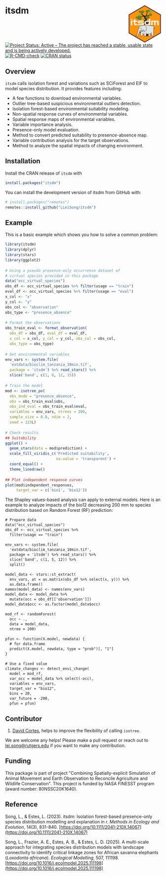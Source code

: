 # itsdm <img src='man/figures/hexagon_sticker.png' align="right" height="120"/>

<!-- badges: start -->
[![Project Status: Active – The project has reached a stable, usable state and is being actively developed.](https://www.repostatus.org/badges/latest/active.svg)](https://www.repostatus.org/#active)
[![R-CMD-check](https://github.com/LLeiSong/itsdm/workflows/R-CMD-check/badge.svg)](https://github.com/LLeiSong/itsdm/actions)
[![CRAN status](https://www.r-pkg.org/badges/version/itsdm)](https://CRAN.R-project.org/package=itsdm)
<!-- badges: end -->

## Overview

`itsdm` calls isolation forest and variations such as SCiForest and EIF to model species distribution. It provides features including:

- A few functions to download environmental variables.
- Outlier tree-based suspicious environmental outliers detection.
- Isolation forest-based environmental suitability modeling.
- Non-spatial response curves of environmental variables.
- Spatial response maps of environmental variables.
- Variable importance analysis.
- Presence-only model evaluation.
- Method to convert predicted suitability to presence-absence map.
- Variable contribution analysis for the target observations.
- Method to analyze the spatial impacts of changing environment.

## Installation

Install the CRAN release of `itsdm` with

```r
install.packages("itsdm")
```

You can install the development version of itsdm from GitHub with:

``` r
# install.packages("remotes")
remotes::install_github("LLeiSong/itsdm")
```

## Example

This is a basic example which shows you how to solve a common problem:

``` r
library(itsdm)
library(dplyr)
library(stars)
library(ggplot2)

# Using a pseudo presence-only occurrence dataset of
# virtual species provided in this package
data("occ_virtual_species")
obs_df <- occ_virtual_species %>% filter(usage == "train")
eval_df <- occ_virtual_species %>% filter(usage == "eval")
x_col <- "x"
y_col <- "y"
obs_col <- "observation"
obs_type <- "presence_absence"

# Format the observations
obs_train_eval <- format_observation(
  obs_df = obs_df, eval_df = eval_df,
  x_col = x_col, y_col = y_col, obs_col = obs_col,
  obs_type = obs_type)

# Get environmental variables
env_vars <- system.file(
  'extdata/bioclim_tanzania_10min.tif',
  package = 'itsdm') %>% read_stars() %>%
  slice('band', c(1, 6, 12, 15))

# Train the model
mod <- isotree_po(
  obs_mode = "presence_absence",
  obs = obs_train_eval$obs,
  obs_ind_eval = obs_train_eval$eval,
  variables = env_vars, ntrees = 200,
  sample_size = 0.8, ndim = 2,
  seed = 123L)

# Check results
## Suitability
ggplot() +
  geom_stars(data = mod$prediction) +
  scale_fill_viridis_c('Predicted suitability',
                       na.value = 'transparent') +
  coord_equal() +
  theme_linedraw()

## Plot independent response curves
plot(mod$independent_responses, 
     target_var = c('bio1', 'bio12'))
```

The Shapley values-based analysis can apply to external models. Here is an example to analyze impacts of the bio12 decreasing 200 mm to species distribution based on Random Forest (RF) prediction:

```
# Prepare data
data("occ_virtual_species")
obs_df <- occ_virtual_species %>% 
  filter(usage == "train")

env_vars <- system.file(
  'extdata/bioclim_tanzania_10min.tif',
  package = 'itsdm') %>% read_stars() %>%
  slice('band', c(1, 5, 12)) %>% 
  split()

model_data <- stars::st_extract(
  env_vars, at = as.matrix(obs_df %>% select(x, y))) %>% 
  as.data.frame()
names(model_data) <- names(env_vars)
model_data <- model_data %>% 
  mutate(occ = obs_df[['observation']])
model_data$occ <- as.factor(model_data$occ)

mod_rf <- randomForest(
  occ ~ .,
  data = model_data,
  ntree = 200)

pfun <- function(X.model, newdata) {
  # for data.frame
  predict(X.model, newdata, type = "prob")[, "1"]
}

# Use a fixed value
climate_changes <- detect_envi_change(
  model = mod_rf,
  var_occ = model_data %>% select(-occ),
  variables = env_vars,
  target_var = "bio12",
  bins = 20,
  var_future = -200,
  pfun = pfun)
```

## Contributor

1. [David Cortes](https://github.com/david-cortes), helps to improve the flexibility of calling `isotree`.

We are welcome any helps! Please make a pull request or reach out to lei.song@rutgers.edu if you want to make any contribution.

## Funding
This package is part of project "Combining Spatially-explicit Simulation of Animal Movement and Earth Observation to Reconcile Agriculture and Wildlife Conservation". This project is funded by NASA FINESST program (award number: 80NSSC20K1640).

## Reference

Song, L., & Estes, L. (2023). itsdm: Isolation forest-based presence-only species distribution modelling and explanation in r. *Methods in Ecology and Evolution*, 14(3), 831-840. [https://doi.org/10.1111/2041-210X.14067](https://doi.org/10.1111/2041-210X.14067)

Song, L., Frazier, A. E., Estes, A. B., & Estes, L. D. (2025). A multi-scale approach for integrating species distribution models with landscape connectivity to identify critical linkage zones for African savanna elephants (_Loxodonta africana_). _Ecological Modelling_, 507, 111198. [https://doi.org/10.1016/j.ecolmodel.2025.111198](https://doi.org/10.1016/j.ecolmodel.2025.111198)
